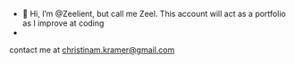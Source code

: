 - 👋 Hi, I’m @Zeelient, but call me Zeel. This account will act as a portfolio as I improve at coding
- 

contact me at christinam.kramer@gmail.com

<!---
Zeelient/Zeelient is a ✨ special ✨ repository because its `README.md` (this file) appears on your GitHub profile.
You can click the Preview link to take a look at your changes.
--->

